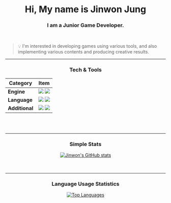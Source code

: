 <h1 align="center">
    Hi, My name is Jinwon Jung
</h1>
<h3 align="center">
    I am a Junior Game Developer.
</h3>
<br/>

> 💡 I'm interested in developing games using various tools, and also implementing various contents and producing creative results.

---

<h3 align="center">
    Tech & Tools
</h3>

<table align="center">
  <thead>
    <tr>
      <th>Category</th>
      <th>Item</th>
    </tr>
  </thead>
  <tbody>
    <tr>
      <td><strong>Engine</strong></td>
      <td>
        <img src="https://img.shields.io/badge/Unity-blue" /> 
        <img src="https://img.shields.io/badge/Unreal-blue" />
      </td>
    </tr>
    <tr>
      <td><strong>Language</strong></td>
      <td>
        <img src="https://img.shields.io/badge/C++-blue" /> 
        <img src="https://img.shields.io/badge/C♯-blue" />
      </td>
    </tr>
    <tr>
      <td><strong>Additional</strong></td>
      <td>
        <img src="https://img.shields.io/badge/Aesprite-blue" /> 
        <img src="https://img.shields.io/badge/Blender-blue" />
      </td>
    </tr>
  </tbody>
</table>

<br/>
<br/>

---

<h3 align="center">
    Simple Stats
</h3>
<div align="center">
    <a href="https://github.com/anuraghazra/github-readme-stats">
      <img src="https://github-readme-stats.vercel.app/api?username=JoungJinwon&show_icons=true&theme=tokyonight" alt="Jinwon's GitHub stats" />
    </a>
</div>
<br/>
<br/>

---

<h3 align="center">
    Language Usage Statistics
</h3>
<div align="center">
    <a href="https://github.com/anuraghazra/github-readme-stats">
      <img src="https://github-readme-stats.vercel.app/api/top-langs/?username=JoungJinwon" alt="Top Languages" />
    </a>
</div>

<!--
**JoungJinwon/JoungJinwon** is a ✨ _special_ ✨ repository because its `README.md` (this file) appears on your GitHub profile.

Here are some ideas to get you started:

- 🔭 I’m currently working on ... 
- 🌱 I’m currently learning ...
- 👯 I’m looking to collaborate on ...
- 🤔 I’m looking for help with ...
- 💬 Ask me about ...
- 📫 How to reach me: ...
- 😄 Pronouns: ...
- ⚡ Fun fact: ...
-->
